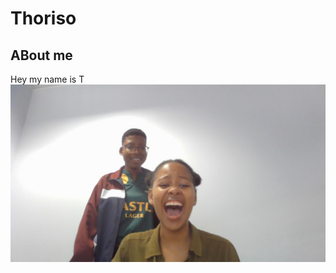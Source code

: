 # Thoriso
## ABout me 
Hey my name is T 
![image](https://github.com/Thoriso95/Thoriso/blob/master/WIN_20200313_12_59_11_Pro.jpg)
